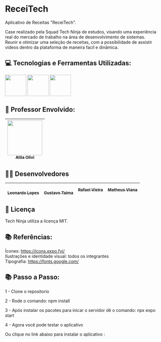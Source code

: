 # ReceiTech


Aplicativo de Receitas "ReceiTech".

Case realizado pela Squad Tech Ninja de estudos, visando uma experiência real do mercado de trabalho na área de desenvolvimento de sistemas.
Reunir e otimizar uma seleção de receitas, com a possibilidade de assistir vídeos dentro da plataforma de maneira facíl e dinâmica. 

## :computer: Tecnologias e Ferramentas Utilizadas:<br>

<img src="https://cdn.jsdelivr.net/gh/devicons/devicon/icons/react/react-original.svg" width="70" height="70" />
<img src="https://cdn.jsdelivr.net/gh/devicons/devicon/icons/figma/figma-original.svg" width="70" height="70" />
<img src="https://cdn.jsdelivr.net/gh/devicons/devicon/icons/vscode/vscode-original.svg" width="70" height="70" />

## :older_man: Professor Envolvido:
| [<img src="https://avatars.githubusercontent.com/u/37378451?v=4" width=115><br><sub>Atila Olivi</sub>](https://github.com/profatila) 
| :---: |

## :girl::boy: Desenvolvedores
  [<br><sub>Leonardo Lopes</sub>](https://github.com/LeoLopesRibeiro) |  [<br><sub>Gustavo Taima</sub>](https://github.com/taima157) |  [<sub>Rafael Vieira</sub>](https://github.com/RafaelVieira10) |  [<sub>Matheus Viana</sub>](https://github.com/Theuszer4) 
| :---: | :---: | :---: | :---: |

## :wrench: Licença
Tech Ninja utiliza a licença MIT.<br>

## :books: Referências:
Ícones: https://icons.expo.fyi/ <br>
Ilustrações e identidade visual: todos os integrantes <br>
Tipografia: https://fonts.google.com/<br>


## :books: Passo a Passo:

1 - Clone o repositorio

2 - Rode o comando: npm install

3 - Após instalar os pacotes para inicar o servidor dê o comando: npx expo start

4 - Agora você pode testar o aplicativo

Ou clique no link abaixo para instalar o aplicativo : 